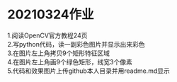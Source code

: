 # 20210324作业
1.阅读OpenCV官方教程24页  
2.写python代码，读一副彩色图片并显示出来彩色  
3.在图片左上角拷贝9个矩形特征区域  
4.在图片左上角画9个绿色矩形，线宽3个像素  
5.代码和效果图片上传github本人目录并用readme.md显示  

